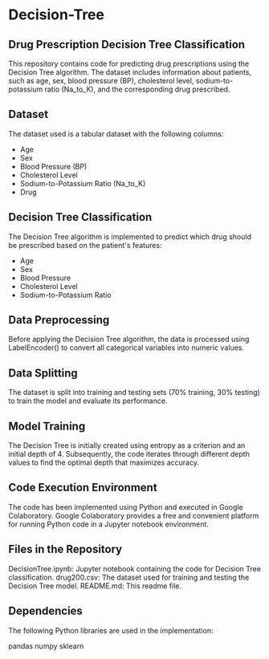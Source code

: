 # Decision-Tree
## Drug Prescription Decision Tree Classification
This repository contains code for predicting drug prescriptions using the Decision Tree algorithm. The dataset includes information about patients, such as age, sex, blood pressure (BP), cholesterol level, sodium-to-potassium ratio (Na_to_K), and the corresponding drug prescribed.

## Dataset
The dataset used is a tabular dataset with the following columns:

 - Age
 - Sex
 - Blood Pressure (BP)
 - Cholesterol Level
 - Sodium-to-Potassium Ratio (Na_to_K)
 - Drug

## Decision Tree Classification

The Decision Tree algorithm is implemented to predict which drug should be prescribed based on the patient's features:

 - Age
 - Sex
 - Blood Pressure
 - Cholesterol Level
 - Sodium-to-Potassium Ratio

## Data Preprocessing
Before applying the Decision Tree algorithm, the data is processed using LabelEncoder() to convert all categorical variables into numeric values.

## Data Splitting
The dataset is split into training and testing sets (70% training, 30% testing) to train the model and evaluate its performance.

## Model Training
The Decision Tree is initially created using entropy as a criterion and an initial depth of 4. Subsequently, the code iterates through different depth values to find the optimal depth that maximizes accuracy.

## Code Execution Environment
The code has been implemented using Python and executed in Google Colaboratory. Google Colaboratory provides a free and convenient platform for running Python code in a Jupyter notebook environment.

## Files in the Repository
DecisionTree.ipynb: Jupyter notebook containing the code for Decision Tree classification.
drug200.csv: The dataset used for training and testing the Decision Tree model.
README.md: This readme file.


## Dependencies
The following Python libraries are used in the implementation:

pandas
numpy
sklearn
